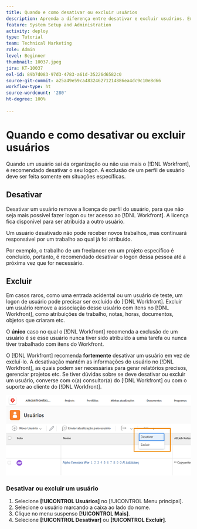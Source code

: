 ```yaml
---
title: Quando e como desativar ou excluir usuários
description: Aprenda a diferença entre desativar e excluir usuários. Em seguida, gerencie os perfis de usuário de acordo com as necessidades da organização.
feature: System Setup and Administration
activity: deploy
type: Tutorial
team: Technical Marketing
role: Admin
level: Beginner
thumbnail: 10037.jpeg
jira: KT-10037
exl-id: 89b7d083-97d3-4783-a61d-35226d6582c0
source-git-commit: a25a49e59ca483246271214886ea4dc9c10e8d66
workflow-type: ht
source-wordcount: '280'
ht-degree: 100%

---
```


# Quando e como desativar ou excluir usuários

Quando um usuário sai da organização ou não usa mais o [!DNL Workfront], é recomendado desativar o seu logon. A exclusão de um perfil de usuário deve ser feita somente em situações específicas.

## Desativar

Desativar um usuário remove a licença do perfil do usuário, para que não seja mais possível fazer logon ou ter acesso ao [!DNL Workfront]. A licença fica disponível para ser atribuída a outro usuário.

Um usuário desativado não pode receber novos trabalhos, mas continuará responsável por um trabalho ao qual já foi atribuído.

Por exemplo, o trabalho de um freelancer em um projeto específico é concluído, portanto, é recomendado desativar o logon dessa pessoa até a próxima vez que for necessário.

## Excluir

Em casos raros, como uma entrada acidental ou um usuário de teste, um logon de usuário pode precisar ser excluído do [!DNL Workfront]. Excluir um usuário remove a associação desse usuário com itens no [!DNL Workfront], como atribuições de trabalho, notas, horas, documentos, objetos que criaram etc.

O **único** caso no qual o [!DNL Workfront] recomenda a exclusão de um usuário é se esse usuário nunca tiver sido atribuído a uma tarefa ou nunca tiver trabalhado com itens do Workfront.

O [!DNL Workfront] recomenda **fortemente** desativar um usuário em vez de excluí-lo. A desativação mantém as informações do usuário no [!DNL Workfront], as quais podem ser necessárias para gerar relatórios precisos, gerenciar projetos etc. Se tiver dúvidas sobre se deve desativar ou excluir um usuário, converse com o(a) consultor(a) do [!DNL Workfront] ou com o suporte ao cliente do [!DNL Workfront].

![Menu Mais mostrando as opções na página [!DNL Users]](assets/admin-fund-adding-users-11.png)

### Desativar ou excluir um usuário

1. Selecione **[!UICONTROL Usuários]** no [!UICONTROL Menu principal].
1. Selecione o usuário marcando a caixa ao lado do nome.
1. Clique no menu suspenso **[!UICONTROL Mais]**.
1. Selecione **[!UICONTROL Desativar]** ou **[!UICONTROL Excluir]**.
